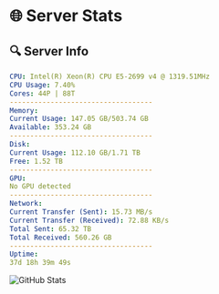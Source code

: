 # 🌐 Server Stats
## 🔍 Server Info
```yaml
CPU: Intel(R) Xeon(R) CPU E5-2699 v4 @ 1319.51MHz
CPU Usage: 7.40%
Cores: 44P | 88T
-----------------------------------
Memory:
Current Usage: 147.05 GB/503.74 GB
Available: 353.24 GB
-----------------------------------
Disk:
Current Usage: 112.10 GB/1.71 TB
Free: 1.52 TB
-----------------------------------
GPU:
No GPU detected
-----------------------------------
Network:
Current Transfer (Sent): 15.73 MB/s
Current Transfer (Received): 72.88 KB/s
Total Sent: 65.32 TB
Total Received: 560.26 GB
-----------------------------------
Uptime:
37d 18h 39m 49s
```
![GitHub Stats](https://img.shields.io/badge/Updated-2025-04-14_16:02:38-blue)